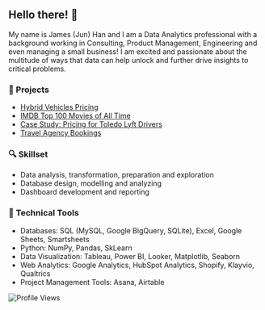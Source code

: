 ## Hello there! 👋 

My name is James (Jun) Han and I am a Data Analytics professional with a background working in Consulting, Product Management, Engineering and even managing a small business! I am excited and passionate about the multitude of ways that data can help unlock and further drive insights to critical problems. 

### 📖 Projects 

* [Hybrid Vehicles Pricing](https://github.com/junjameshan/hybrid-vehicles)
* [IMDB Top 100 Movies of All Time](https://github.com/junjameshan/imdb_top_100_movies)
* [Case Study: Pricing for Toledo Lyft Drivers](https://github.com/junjameshan/toledo_lyft_drivers_pricing)
* [Travel Agency Bookings](https://github.com/junjameshan/travel_agency_bookings)

### 🔍 Skillset

* Data analysis, transformation, preparation and exploration 
* Database design, modelling and analyzing
* Dashboard development and reporting 

### 🧰 Technical Tools 

* Databases: SQL (MySQL, Google BigQuery, SQLite), Excel, Google Sheets, Smartsheets 
* Python: NumPy, Pandas, SkLearn
* Data Visualization: Tableau, Power BI, Looker, Matplotlib, Seaborn
* Web Analytics: Google Analytics, HubSpot Analytics, Shopify, Klayvio, Qualtrics 
* Project Management Tools: Asana, Airtable 


![Profile Views](https://komarev.com/ghpvc/?username=junjameshan)
